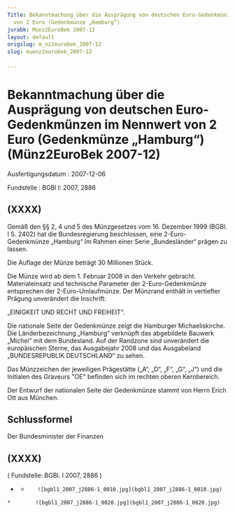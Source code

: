 ```yaml
---
Title: Bekanntmachung über die Ausprägung von deutschen Euro-Gedenkmünzen im Nennwert
  von 2 Euro (Gedenkmünze „Hamburg“)
jurabk: Münz2EuroBek 2007-12
layout: default
origslug: m_nz2eurobek_2007-12
slug: muenz2eurobek_2007-12

---
```


# Bekanntmachung über die Ausprägung von deutschen Euro-Gedenkmünzen im Nennwert von 2 Euro (Gedenkmünze „Hamburg“) (Münz2EuroBek 2007-12)

Ausfertigungsdatum
:   2007-12-06

Fundstelle
:   BGBl I: 2007, 2886


## (XXXX)

Gemäß den §§ 2, 4 und 5 des Münzgesetzes vom 16. Dezember 1999 (BGBl.
I S. 2402) hat die Bundesregierung beschlossen, eine 2-Euro-
Gedenkmünze „Hamburg“ im Rahmen einer Serie „Bundesländer“ prägen zu
lassen.

Die Auflage der Münze beträgt 30 Millionen Stück.

Die Münze wird ab dem 1. Februar 2008 in den Verkehr gebracht.
Materialeinsatz und technische Parameter der 2-Euro-Gedenkmünze
entsprechen der 2-Euro-Umlaufmünze. Der Münzrand enthält in vertiefter
Prägung unverändert die Inschrift:

„EINIGKEIT UND RECHT UND FREIHEIT“.

Die nationale Seite der Gedenkmünze zeigt die Hamburger
Michaeliskirche. Die Länderbezeichnung „Hamburg“ verknüpft das
abgebildete Bauwerk „Michel“ mit dem Bundesland. Auf der Randzone sind
unverändert die europäischen Sterne, das Ausgabejahr 2008 und das
Ausgabeland „BUNDESREPUBLIK DEUTSCHLAND“ zu sehen.

Das Münzzeichen der jeweiligen Prägestätte („A“, „D“, „F“, „G“, „J“)
und die Initialen des Graveurs
"OE"             befinden sich im rechten oberen Kernbereich.

Der Entwurf der nationalen Seite der Gedenkmünze stammt von Herrn
Erich Ott aus München.


## Schlussformel

Der Bundesminister der Finanzen


## (XXXX)

( Fundstelle: BGBl. I 2007, 2886 )

*    *        ![bgbl1_2007_j2886-1_0010.jpg](bgbl1_2007_j2886-1_0010.jpg)
    *        ![bgbl1_2007_j2886-1_0020.jpg](bgbl1_2007_j2886-1_0020.jpg)


